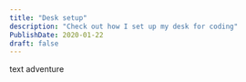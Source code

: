 ```yaml
---
title: "Desk setup"
description: "Check out how I set up my desk for coding"
PublishDate: 2020-01-22
draft: false
---
```


text adventure